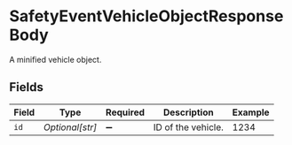 # SafetyEventVehicleObjectResponseBody

A minified vehicle object.


## Fields

| Field              | Type               | Required           | Description        | Example            |
| ------------------ | ------------------ | ------------------ | ------------------ | ------------------ |
| `id`               | *Optional[str]*    | :heavy_minus_sign: | ID of the vehicle. | 1234               |